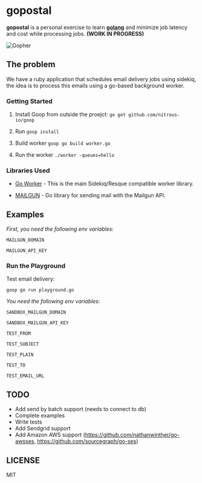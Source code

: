 # gopostal
**gopostal** is a personal exercise to learn **[golang](https://golang.org/)** and minimize job latency and cost while processing jobs. **(WORK IN PROGRESS)**

![Gopher](https://golang.org/doc/gopher/frontpage.png)



## The problem

We have a ruby application that schedules email delivery jobs using sidekiq, the idea is to process this emails using a go-based background worker.

### Getting Started

1. Install Goop from outside the proejct: `go get github.com/nitrous-io/goop`

2. Run `goop install`

3. Build worker `goop go build worker.go`

4. Run the worker `./worker -queues=hello`


### Libraries Used

* [Go Worker](http://github.com/benmanns/goworker) - This is the main Sidekiq/Resque compatible worker library.

* [MAILGUN](https://github.com/mailgun/mailgun-go) - Go library for sending mail with the Mailgun API.


## Examples
*First, you need the following env variables:*

` MAILGUN_DOMAIN `

` MAILGUN_API_KEY `

### Run the Playground
Test email delivery:

`goop go run playground.go`

*You need the following env variables:*

` SANDBOX_MAILGUN_DOMAIN `

` SANDBOX_MAILGUN_API_KEY  `

` TEST_FROM `

` TEST_SUBJECT `

` TEST_PLAIN `

` TEST_TO `

` TEST_EMAIL_URL `

## TODO
* Add send by batch support (needs to connect to db)
* Complete examples
* Write tests
* Add Sendgrid support
* Add Amazon AWS support (https://github.com/nathanwinther/go-awsses, https://github.com/sourcegraph/go-ses)


## LICENSE
MIT

